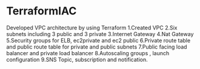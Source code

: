 # TerraformIAC
Developed VPC architecture by using Terraform
1.Created VPC
2.Six subnets including 3 public and 3 private
3.Internet Gateway
4.Nat Gateway
5.Security groups for ELB, ec2private and ec2 public
6.Private route table and public route table for private and public subnets
7.Public facing load balancer and private load balancer
8.Autoscaling groups , launch configuration
9.SNS Topic, subscription and notification.
